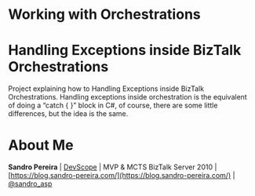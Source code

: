 # Working with Orchestrations
# Handling Exceptions inside BizTalk Orchestrations
Project explaining how to Handling Exceptions inside BizTalk Orchestrations. Handling exceptions inside orchestration is the equivalent of doing a “catch { }” block in C#, of course, there are some little differences, but the idea is the same.

# About Me
**Sandro Pereira** | [DevScope](http://www.devscope.net/) | MVP & MCTS BizTalk Server 2010 | [https://blog.sandro-pereira.com/](https://blog.sandro-pereira.com/) | [@sandro_asp](https://twitter.com/sandro_asp)

